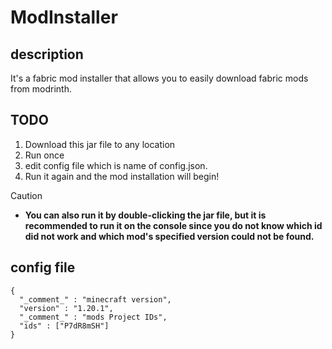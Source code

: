 # ModInstaller
## description
It's a fabric mod installer that allows you to easily download fabric mods from modrinth.
## TODO
1. Download this jar file to any location
1. Run once
1. edit config file which is name of config.json.
1. Run it again and the mod installation will begin!
> [!CAUTION]
> - **You can also run it by double-clicking the jar file, but it is recommended to run it on the console since you do not know which id did not work and which mod's specified version could not be found.**
## config file
```
{
  "_comment_" : "minecraft version",
  "version" : "1.20.1",
  "_comment_" : "mods Project IDs",
  "ids" : ["P7dR8mSH"]
}
```
